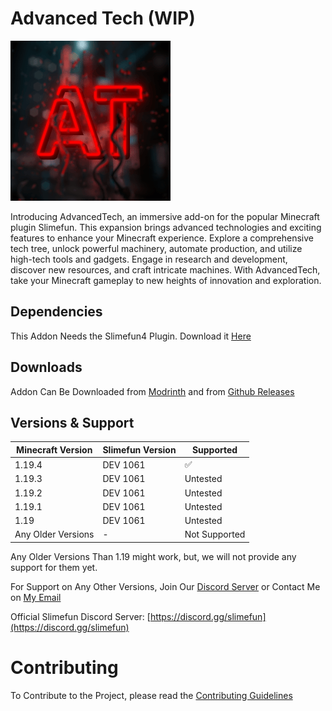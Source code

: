 # Advanced Tech (WIP)
![AdvancedTech](Images/Logo/logo.gif)  

Introducing AdvancedTech, an immersive add-on for the popular Minecraft plugin Slimefun. This expansion brings advanced technologies and exciting features to enhance your Minecraft experience. Explore a comprehensive tech tree, unlock powerful machinery, automate production, and utilize high-tech tools and gadgets. Engage in research and development, discover new resources, and craft intricate machines. With AdvancedTech, take your Minecraft gameplay to new heights of innovation and exploration.

## Dependencies
This Addon Needs the Slimefun4 Plugin.
Download it [Here](https://thebusybiscuit.github.io/builds/TheBusyBiscuit/Slimefun4/master/)

## Downloads
Addon Can Be Downloaded from [Modrinth](https://modrinth.com/plugin/advancedtech-slimefun) and from [Github Releases](https://github.com/PranavVerma-droid/AdvancedTech/releases)

## Versions & Support

| Minecraft Version  | Slimefun Version | Supported          |
|--------------------|------------------|--------------------|
| 1.19.4             | DEV 1061         | :white_check_mark: |
| 1.19.3             | DEV 1061         | Untested           |
| 1.19.2             | DEV 1061         | Untested           |
| 1.19.1             | DEV 1061         | Untested           |
| 1.19               | DEV 1061         | Untested           |
| Any Older Versions | -                | Not Supported      |

Any Older Versions Than 1.19 might work, but, we will not provide any support for them yet.

For Support on Any Other Versions, Join Our [Discord Server](https://discord.gg/yGKvYWAswD) or Contact Me on [My Email](pranav@verma.net.in)

Official Slimefun Discord Server: [https://discord.gg/slimefun](https://discord.gg/slimefun)

# Contributing
To Contribute to the Project, please read the [Contributing Guidelines](CONTRIBUTING.md)
